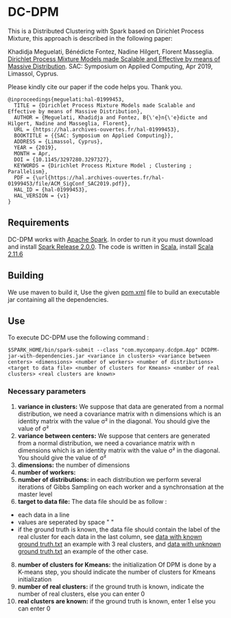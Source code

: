 # DC-DPM

This is a Distributed Clustering with Spark based on Dirichlet Process Mixture, this approach is described in the following paper:

Khadidja Meguelati, Bénédicte Fontez, Nadine Hilgert, Florent Masseglia. [Dirichlet Process Mixture Models made Scalable and Effective by means of Massive Distribution](https://hal.archives-ouvertes.fr/hal-01999453). SAC: Symposium on Applied Computing, Apr 2019, Limassol, Cyprus.

Please kindly cite our paper if the code helps you. Thank you.

```
@inproceedings{meguelati:hal-01999453,
  TITLE = {Dirichlet Process Mixture Models made Scalable and Effective by means of Massive Distribution},
  AUTHOR = {Meguelati, Khadidja and Fontez, B{\'e}n{\'e}dicte and Hilgert, Nadine and Masseglia, Florent},
  URL = {https://hal.archives-ouvertes.fr/hal-01999453},
  BOOKTITLE = {{SAC: Symposium on Applied Computing}},
  ADDRESS = {Limassol, Cyprus},
  YEAR = {2019},
  MONTH = Apr,
  DOI = {10.1145/3297280.3297327},
  KEYWORDS = {Dirichlet Process Mixture Model ; Clustering ; Parallelism},
  PDF = {\url{https://hal.archives-ouvertes.fr/hal-01999453/file/ACM_SigConf_SAC2019.pdf}},
  HAL_ID = {hal-01999453},
  HAL_VERSION = {v1}
}
```

## Requirements
DC-DPM works with [Apache Spark](http://spark.apache.org). In order to run it you must download and install [Spark Release 2.0.0](https://spark.apache.org/releases/spark-release-2-0-0.html).
The code is written in [Scala](https://www.scala-lang.org/), install [Scala 2.11.6](https://www.scala-lang.org/download/2.11.6.html)

## Building
We use maven to build it, Use the given [pom.xml](https://github.com/anonymeDoc/DC-DPM/blob/master/pom.xml) file to build an executable jar containing all the dependencies.

## Use
To execute DC-DPM use the following command :
```
$SPARK_HOME/bin/spark-submit --class "com.mycompany.dcdpm.App" DCDPM-jar-with-dependencies.jar <variance in clusters> <variance between centers> <dimensions> <number of workers> <number of distributions> <target to data file> <number of clusters for Kmeans> <number of real clusters> <real clusters are known>
```
### Necessary parameters
1. **variance in clusters:** We suppose that data are generated from a normal distribution, we need a covariance matrix with n dimensions which is an identity matrix with the value σ² in the diagonal. You should give the value of σ² 
2. **variance between centers:** We suppose that centers are generated from a normal distribution, we need a covariance matrix with n dimensions which is an identity matrix with the value σ² in the diagonal. You should give the value of σ² 
3. **dimensions:** the number of dimensions
5. **number of workers:**
6. **number of distributions:** in each distribution we perform several iterations of Gibbs Sampling on each worker and a synchronsation at the master level  
7. **target to data file:** The data file should be as follow :
  * each data in a line
  * values are seperated by space " "
  * if the ground truth is known, the data file should contain the label of the real cluster for each data in the last column, see [data with known ground truth.txt](https://github.com/anonymeDoc/DC-DPM/blob/master/data%20with%20known%20ground%20truth.txt) an example with 3 real clusters, and [data with unknown ground truth.txt](https://github.com/anonymeDoc/DC-DPM/blob/master/data%20with%20unknown%20ground%20truth.txt) an example of the other case.
8. **number of clusters for Kmeans:** the initialization Of DPM is done by a K-means step, you should indicate the number of clusters for Kmeans initialization
9. **number of real clusters:** if the ground truth is known, indicate the number of real clusters, else you can enter 0 
10. **real clusters are known:** if the ground truth is known, enter 1 else you can enter 0
